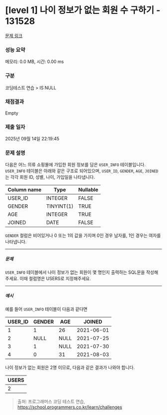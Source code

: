 # [level 1] 나이 정보가 없는 회원 수 구하기 - 131528 

[문제 링크](https://school.programmers.co.kr/learn/courses/30/lessons/131528) 

### 성능 요약

메모리: 0.0 MB, 시간: 0.00 ms

### 구분

코딩테스트 연습 > IS NULL

### 채점결과

Empty

### 제출 일자

2025년 09월 14일 22:19:45

### 문제 설명

<p>다음은 어느 의류 쇼핑몰에 가입한 회원 정보를 담은 <code>USER_INFO</code> 테이블입니다. <code>USER_INFO</code> 테이블은 아래와 같은 구조로 되어있으며, <code>USER_ID</code>, <code>GENDER</code>, <code>AGE</code>, <code>JOINED</code>는 각각 회원 ID, 성별, 나이, 가입일을 나타냅니다.</p>
<table class="table">
        <thead><tr>
<th>Column name</th>
<th>Type</th>
<th>Nullable</th>
</tr>
</thead>
        <tbody><tr>
<td>USER_ID</td>
<td>INTEGER</td>
<td>FALSE</td>
</tr>
<tr>
<td>GENDER</td>
<td>TINYINT(1)</td>
<td>TRUE</td>
</tr>
<tr>
<td>AGE</td>
<td>INTEGER</td>
<td>TRUE</td>
</tr>
<tr>
<td>JOINED</td>
<td>DATE</td>
<td>FALSE</td>
</tr>
</tbody>
      </table>
<p><code>GENDER</code> 컬럼은 비어있거나 0 또는 1의 값을 가지며 0인 경우 남자를, 1인 경우는 여자를 나타냅니다.</p>

<hr>

<h5>문제</h5>

<p><code>USER_INFO</code> 테이블에서 나이 정보가 없는 회원이 몇 명인지 출력하는 SQL문을 작성해주세요. 이때 컬럼명은 USERS로 지정해주세요.</p>

<hr>

<h5>예시</h5>

<p>예를 들어 <code>USER_INFO</code> 테이블이 다음과 같다면</p>
<table class="table">
        <thead><tr>
<th>USER_ID</th>
<th>GENDER</th>
<th>AGE</th>
<th>JOINED</th>
</tr>
</thead>
        <tbody><tr>
<td>1</td>
<td>1</td>
<td>26</td>
<td>2021-06-01</td>
</tr>
<tr>
<td>2</td>
<td>NULL</td>
<td>NULL</td>
<td>2021-07-25</td>
</tr>
<tr>
<td>3</td>
<td>1</td>
<td>NULL</td>
<td>2021-07-30</td>
</tr>
<tr>
<td>4</td>
<td>0</td>
<td>31</td>
<td>2021-08-03</td>
</tr>
</tbody>
      </table>
<p>나이 정보가 없는 회원은 2명 이므로, 다음과 같은 결과가 나와야 합니다.</p>
<table class="table">
        <thead><tr>
<th>USERS</th>
</tr>
</thead>
        <tbody><tr>
<td>2</td>
</tr>
</tbody>
      </table>

> 출처: 프로그래머스 코딩 테스트 연습, https://school.programmers.co.kr/learn/challenges
